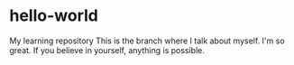 # hello-world
My learning repository
This is the branch where I talk about myself. I'm so great. If you believe in yourself, anything is possible.

